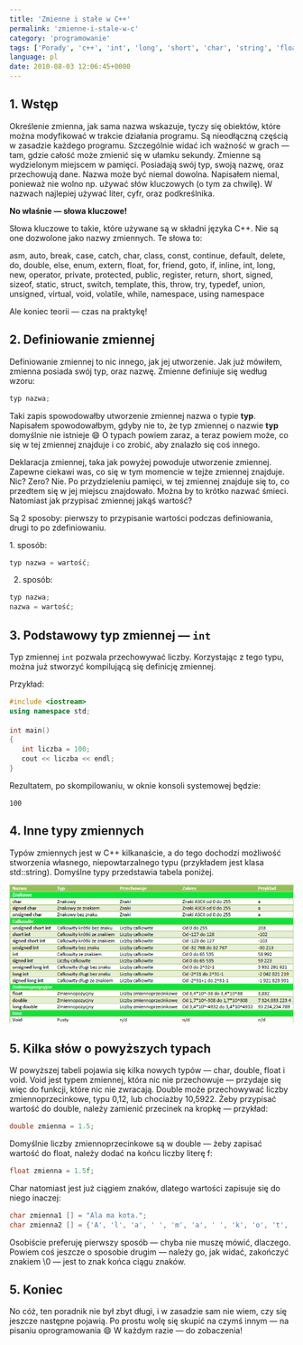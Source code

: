 ```yaml
---
title: 'Zmienne i stałe w C++'
permalink: 'zmienne-i-stale-w-c'
category: 'programowanie'
tags: ['Porady', 'c++', 'int', 'long', 'short', 'char', 'string', 'float', 'double', 'zmienna', 'stała', 'const', 'void', 'volatile', 'register', 'static', 'extern', 'bool', 'enum', 'union']
language: pl
date: 2010-08-03 12:06:45+0000
---
```


## 1. Wstęp

Określenie zmienna, jak sama nazwa wskazuje, tyczy się obiektów, które można modyfikować w trakcie działania programu. Są nieodłączną częścią w zasadzie każdego programu. Szczególnie widać ich ważność w grach — tam, gdzie całość może zmienić się w ułamku sekundy. Zmienne są wydzielonym miejscem w pamięci. Posiadają swój typ, swoją nazwę, oraz przechowują dane. Nazwa może być niemal dowolna. Napisałem niemal, ponieważ nie wolno np. używać słów kluczowych (o tym za chwilę). W nazwach najlepiej używać liter, cyfr, oraz podkreślnika.

**No właśnie — słowa kluczowe!**

Słowa kluczowe to takie, które używane są w składni języka C++. Nie są one dozwolone jako nazwy zmiennych. Te słowa to:

asm, auto, break, case, catch, char, class, const, continue, default, delete, do, double, else, enum, extern, float, for, friend, goto, if, inline, int, long, new, operator, private, protected, public, register, return, short, signed, sizeof, static, struct, switch, template, this, throw, try, typedef, union, unsigned, virtual, void, volatile, while, namespace, using namespace

Ale koniec teorii — czas na praktykę!

## 2. Definiowanie zmiennej

Definiowanie zmiennej to nic innego, jak jej utworzenie. Jak już mówiłem, zmienna posiada swój typ, oraz nazwę. Zmienne definiuje się według wzoru:

```cpp
typ nazwa;
```

Taki zapis spowodowałby utworzenie zmiennej nazwa o typie **typ**. Napisałem spowodowałbym, gdyby nie to, że typ zmiennej o nazwie **typ** domyślnie nie istnieje 😄 O typach powiem zaraz, a teraz powiem może, co się w tej zmiennej znajduje i co zrobić, aby znalazło się coś innego.

Deklaracja zmiennej, taka jak powyżej powoduje utworzenie zmiennej. Zapewne ciekawi was, co się w tym momencie w tejże zmiennej znajduje. Nic? Zero? Nie. Po przydzieleniu pamięci, w tej zmiennej znajduje się to, co przedtem się w jej miejscu znajdowało. Można by to krótko nazwać śmieci. Natomiast jak przypisać zmiennej jakąś wartość?

Są 2 sposoby: pierwszy to przypisanie wartości podczas definiowania, drugi to po zdefiniowaniu.

1\. sposób:

```cpp
typ nazwa = wartość;
```

2. sposób:

```cpp
typ nazwa;
nazwa = wartość;
```

## 3. Podstawowy typ zmiennej — `int`

Typ zmiennej `int` pozwala przechowywać liczby. Korzystając z tego typu, można już stworzyć kompilującą się definicję zmiennej.

Przykład:

```cpp
#include <iostream>
using namespace std;

int main()
{
   int liczba = 100;
   cout << liczba << endl;
}
```

Rezultatem, po skompilowaniu, w oknie konsoli systemowej będzie:

```
100
```

## 4. Inne typy zmiennych

Typów zmiennych jest w C++ kilkanaście, a do tego dochodzi możliwość stworzenia własnego, niepowtarzalnego typu (przykładem jest klasa std::string). Domyślne typy przedstawia tabela poniżej.

[![Tabela zmiennych w C++](/static/images/blog/2010-08-03-pl-zmienne-i-stale-w-c-table.png)](/static/images/blog/2010-08-03-pl-zmienne-i-stale-w-c-table.png)

## 5. Kilka słów o powyższych typach

W powyższej tabeli pojawia się kilka nowych typów — char, double, float i void. Void jest typem zmiennej, która nic nie przechowuje — przydaje się więc do funkcji, które nic nie zwracają. Double może przechowywać liczby zmiennoprzecinkowe, typu 0,12, lub chociażby 10,5922. Żeby przypisać wartość do double, należy zamienić przecinek na kropkę — przykład:

```cpp
double zmienna = 1.5;
```

Domyślnie liczby zmiennoprzecinkowe są w double — żeby zapisać wartość do float, należy dodać na końcu liczby literę f:

```cpp
float zmienna = 1.5f;
```

Char natomiast jest już ciągiem znaków, dlatego wartości zapisuje się do niego inaczej:

```cpp
char zmienna1 [] = "Ala ma kota.";
char zmienna2 [] = {'A', 'l', 'a', ' ', 'm', 'a', ' ', 'k', 'o', 't', 'a', '.', '\0'};
```

Osobiście preferuję pierwszy sposób — chyba nie muszę mówić, dlaczego. Powiem coś jeszcze o sposobie drugim — należy go, jak widać, zakończyć znakiem \0 — jest to znak końca ciągu znaków.

## 5. Koniec

No cóż, ten poradnik nie był zbyt długi, i w zasadzie sam nie wiem, czy się jeszcze następne pojawią. Po prostu wolę się skupić na czymś innym — na pisaniu oprogramowania 😄 W każdym razie — do zobaczenia!
